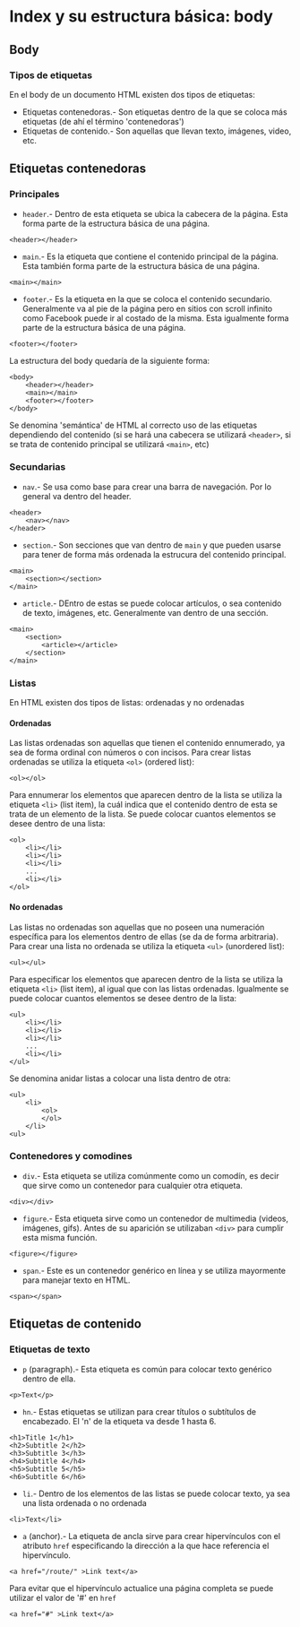 # Index y su estructura básica: body

## Body

### Tipos de etiquetas

En el body de un documento HTML existen dos tipos de etiquetas:
- Etiquetas contenedoras.- Son etiquetas dentro de la que se coloca más etiquetas (de ahí el término 'contenedoras')
- Etiquetas de contenido.- Son aquellas que llevan texto, imágenes, video, etc.

## Etiquetas contenedoras

### Principales

- `header`.- Dentro de esta etiqueta se ubica la cabecera de la página. Esta forma parte de la estructura básica de una página.
~~~
<header></header>
~~~

- `main`.- Es la etiqueta que contiene el contenido principal de la página. Esta también forma parte de la estructura básica de una página.
~~~
<main></main>
~~~

- `footer`.- Es la etiqueta en la que se coloca el contenido secundario. Generalmente va al pie de la página pero en sitios con scroll infinito como Facebook puede ir al costado de la misma. Esta igualmente forma parte de la estructura básica de una página.
~~~
<footer></footer>
~~~

La estructura del body quedaría de la siguiente forma:
~~~
<body>
    <header></header>
    <main></main>
    <footer></footer>
</body>
~~~

Se denomina 'semántica' de HTML al correcto uso de las etiquetas dependiendo del contenido (si se hará una cabecera se utilizará `<header>`, si se trata de contenido principal se utilizará `<main>`, etc)

### Secundarias

- `nav`.- Se usa como base para crear una barra de navegación. Por lo general va dentro del header.
~~~
<header>
    <nav></nav>
</header>
~~~

- `section`.- Son secciones que van dentro de `main` y que pueden usarse para tener de forma más ordenada la estrucura del contenido principal.
~~~
<main>
    <section></section>
</main>
~~~

- `article`.- DEntro de estas se puede colocar artículos, o sea contenido de texto, imágenes, etc. Generalmente van dentro de una sección.
~~~
<main>
    <section>
        <article></article>
    </section>
</main>
~~~

### Listas

En HTML existen dos tipos de listas: ordenadas y no ordenadas

#### Ordenadas

Las listas ordenadas son aquellas que tienen el contenido ennumerado, ya sea de forma ordinal con números o con incisos. Para crear listas ordenadas se utiliza la etiqueta `<ol>` (ordered list):
~~~
<ol></ol>
~~~
Para ennumerar los elementos que aparecen dentro de la lista se utiliza la etiqueta `<li>` (list item), la cuál indica que el contenido dentro de esta se trata de un elemento de la lista. Se puede colocar cuantos elementos se desee dentro de una lista:
~~~
<ol>
    <li></li>
    <li></li>
    <li></li>
    ...
    <li></li>
</ol>
~~~

#### No ordenadas

Las listas no ordenadas son aquellas que no poseen una numeración específica para los elementos dentro de ellas (se da de forma arbitraria). Para crear una lista no ordenada se utiliza la etiqueta `<ul>` (unordered list):
~~~
<ul></ul>
~~~
Para especificar los elementos que aparecen dentro de la lista se utiliza la etiqueta `<li>` (list item), al igual que con las listas ordenadas. Igualmente se puede colocar cuantos elementos se desee dentro de la lista:
~~~
<ul>
    <li></li>
    <li></li>
    <li></li>
    ...
    <li></li>
</ul>
~~~
Se denomina anidar listas a colocar una lista dentro de otra:
~~~
<ul>
    <li>
        <ol>
        </ol>
    </li>
<ul>
~~~


### Contenedores y comodines

- `div`.- Esta etiqueta se utiliza comúnmente como un comodín, es decir que sirve como un contenedor para cualquier otra etiqueta.
~~~
<div></div>
~~~
- `figure`.- Esta etiqueta sirve como un contenedor de multimedia (videos, imágenes, gifs). Antes de su aparición se utilizaban `<div>` para cumplir esta misma función.
~~~
<figure></figure>
~~~
- `span`.- Este es un contenedor genérico en línea y se utiliza mayormente para manejar texto en HTML.
~~~
<span></span>
~~~


## Etiquetas de contenido

### Etiquetas de texto

- `p` (paragraph).- Esta etiqueta es común para colocar texto genérico dentro de ella.
~~~
<p>Text</p>
~~~
- `hn`.- Estas etiquetas se utilizan para crear títulos o subtítulos de encabezado. El 'n' de la etiqueta va desde 1 hasta 6.
~~~
<h1>Title 1</h1>
<h2>Subtitle 2</h2>
<h3>Subtitle 3</h3>
<h4>Subtitle 4</h4>
<h5>Subtitle 5</h5>
<h6>Subtitle 6</h6>
~~~

- `li`.- Dentro de los elementos de las listas se puede colocar texto, ya sea una lista ordenada o no ordenada
~~~
<li>Text</li>
~~~

- `a` (anchor).- La etiqueta de ancla sirve para crear hipervínculos con el atributo `href` especificando la dirección a la que hace referencia el hipervínculo.
~~~
<a href="/route/" >Link text</a>
~~~
Para evitar que el hipervínculo actualice una página completa se puede utilizar el valor de '#' en `href`
~~~
<a href="#" >Link text</a>
~~~
